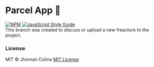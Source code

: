 # Parcel App 🚀 
[![NPM](https://img.shields.io/npm/v/parcel-app.svg)](https://www.npmjs.com/package/parcel-app) [![JavaScript Style Guide](https://img.shields.io/badge/code_style-standard-brightgreen.svg)](https://standardjs.com)</br>
This branch was created to discuss or upload a new freacture to the project.
### License
MIT © Jhornan Colina [MIT License](https://github.com/karttofer/parcel-app/blob/master/LICENSE)
